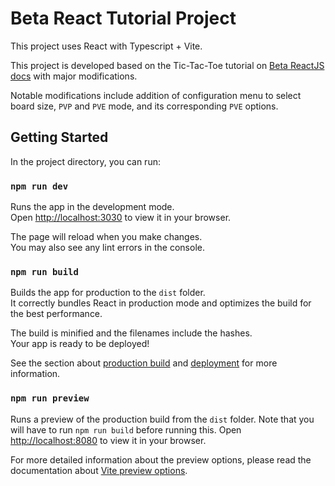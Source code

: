 # Beta React Tutorial Project
This project uses React with Typescript + Vite.

This project is developed based on the Tic-Tac-Toe tutorial on [Beta ReactJS docs](https://react.dev/learn/tutorial-tic-tac-toe) with major modifications. 

Notable modifications include addition of configuration menu to select board size, `PVP` and `PVE` mode, and its corresponding `PVE` options. 

## Getting Started

In the project directory, you can run:

### `npm run dev`

Runs the app in the development mode.\
Open [http://localhost:3030](http://localhost:3030) to view it in your browser.

The page will reload when you make changes.\
You may also see any lint errors in the console.

### `npm run build`

Builds the app for production to the `dist` folder.\
It correctly bundles React in production mode and optimizes the build for the best performance.

The build is minified and the filenames include the hashes.\
Your app is ready to be deployed!

See the section about [production build](https://vitejs.dev/guide/build.html) and [deployment](https://facebook.github.io/create-react-app/docs/deployment) for more information.

### `npm run preview`

Runs a preview of the production build from the `dist` folder. 
Note that you will have to run `npm run build` before running this. 
Open [http://localhost:8080](http://localhost:8080) to view it in your browser.

For more detailed information about the preview options, please read the documentation about [Vite preview options](https://vitejs.dev/config/preview-options.html#preview-options).

